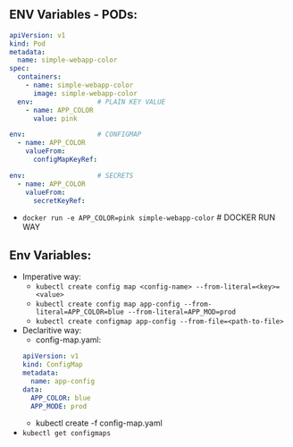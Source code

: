 ## ENV Variables - PODs:
```yaml
apiVersion: v1
kind: Pod
metadata:
  name: simple-webapp-color
spec:
  containers:
    - name: simple-webapp-color
      image: simple-webapp-color
  env:                # PLAIN KEY VALUE
    - name: APP_COLOR
      value: pink
```
```yaml
env:                  # CONFIGMAP
  - name: APP_COLOR
    valueFrom:
      configMapKeyRef:
```
```yaml
env:                  # SECRETS
  - name: APP_COLOR
    valueFrom:
      secretKeyRef:
```
- `docker run -e APP_COLOR=pink simple-webapp-color` # DOCKER RUN WAY

## Env Variables:
- Imperative way:
  - `kubectl create config map <config-name> --from-literal=<key>=<value>`
  - `kubectl create config map app-config --from-literal=APP_COLOR=blue --from-literal=APP_MOD=prod` 
  - `kubectl create configmap app-config --from-file=<path-to-file>`
- Declaritive way:
  - config-map.yaml:
  ```yaml
  apiVersion: v1
  kind: ConfigMap
  metadata:
    name: app-config
  data:
    APP_COLOR: blue
    APP_MODE: prod
  ```
  - kubectl create -f config-map.yaml
- `kubectl get configmaps`